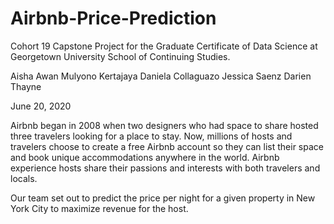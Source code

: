 # Airbnb-Price-Prediction
Cohort 19 Capstone Project for the Graduate Certificate of Data Science at Georgetown University School of Continuing Studies.

Aisha Awan
Mulyono Kertajaya
Daniela Collaguazo
Jessica Saenz
Darien Thayne

June 20, 2020

Airbnb began in 2008 when two designers who had space to share hosted three travelers looking for a place to stay. Now, millions of hosts and travelers choose to create a free Airbnb account so they can list their space and book unique accommodations anywhere in the world. Airbnb experience hosts share their passions and interests with both travelers and locals.

Our team set out to predict the price per night for a given property in New York City to maximize revenue for the host.